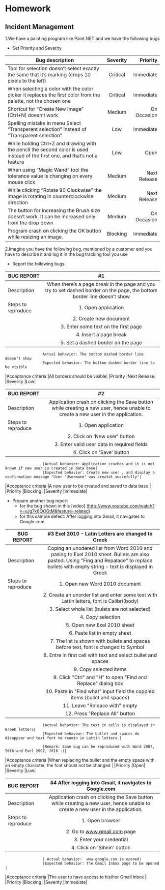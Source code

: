 # Homework
## Incident Management

1.We have a painting program like Paint.NET and we have the following bugs
*	Set Priority and Severity

| Bug description        | Severity           | Priority  |
| ------------- |:-------------:| -----:|
|Tool for selection doesn’t select exactly the same that it’s marking (crops 10 pixels to the left)      |Critical  |Immediate  |
| When selecting a color with the color picker it replaces the first color from the palette, not the chosen one     | Critical   |Immediate  |
| Shortcut for “Create New Image” (Ctrl+N) doesn’t work | Medium  |On Occasion   |
| Spelling mistake in menu Select “Transperent selection” instead of “Transparent selection”| Low  | Immediate  |
| While holding Ctrl+Z and drawing with the pencil the second color is used instead of the first one, and that’s not a feature| Low  | Open  |
| When using “Magic Wand” tool the tolerance value is changing on every mouse click| Medium  | Next Release  |
| While clicking “Rotate 90 Clockwise” the image is rotating in counterclockwise direction| Medium  |Next Release   |
| The button for increasing the Brush size doesn’t work. It can be increased only from the drop down | Medium | On Occasion |
| Program crash on clicking the OK button while resizing an image.| Blocking  |   Immediate

2.Imagine you have the following bug, mentioned by a customer and you have to describe it and log it in the bug tracking tool you use
*	Report the following bugs

|BUG REPORT |   #1   |
| ------------- |:-------------:| 
|Description  |When there’s a page break in the page and you try to set dashed border on the page, the bottom border line doesn’t show|
|Steps to reproduce  |1. Open application|
					 |2. Create new document|
					 |3. Enter some text on the first page |
					 |4. Insert a page break|
					 |5. Set a dashed border on the page|
					 
					 Actual behavior: The bottom dashed border line doesn’t show
					 Expected behavior: The bottom dashed border line to be visible 
					 
|Acceptance criteria  |All borders should be visible|
|Priority |Next Release|
|Severity  |Low|

|BUG REPORT |   #2   |
| ------------- |:-------------:| 
|Description  |Application crash on clicking the Save button while creating a new user, hence unable to create a new user in the application.|
|Steps to reproduce  |1. Open application|
					 |2. Click on 'New user' button|
					 |3. Enter valid user data in required fields|
					 |4. Click on 'Save' button|
					 
					 |Actual behavior: Application craches and it is not known if new user is created in data base|
					 |Expected behavior: Create new user , and display a confirmation message "User "Usermane" was createt succefully"|
					
					 
|Acceptance criteria  |A new user to be created and saved to data base |
|Priority |Blocking|
|Severity  |Immediate|

* Prepare another bug report
	* for the bug shown in this [video] (http://www.youtube.com/watch?v=xJg7k8QOGtM&feature=related)
	* for this sample defect: After logging into Gmail, it navigates to Google.com
	
BUG REPORT |  #3 Exel 2010 - Latin Letters are changed to Creek|
| ------------- |:-------------:| 
|Description  | Coping an unodered list from Word 2010 and pasing to Exel 2010 sheet. Bullets are also pasted. Using "Fing and Repalace" to replace bullets with empty string - text is displayed in Greek|
|Steps to reproduce  |1. Open new Word 2010  document|
					 |2. Create an unorder list and enter some text with Lattin letters, font is Calibri(body)|
					 |3. Select whole list (bulets are not selected)|
					 |4. Copy selection|
					 |5. Open new Exel 2010 sheet|
					 |6. Paste list in empty sheet|
					 |7. The list is shown with bullets and spaces before text, font is changed to Symbol|
					 |8. Entre in first cell with text and select bullet and spaces|
					 |9. Copy selected items|
					 |9. Click "Ctrl" and "H" to open "Find and Replace" dialog box|
					 |10. Paste in "Find what" input field the coppied items (bullet and spaces)
					 |11. Leave "Releace with" empty
					 |12. Press "Replace All" button
					 
					 |Actual behavior: The text in cells is displayed in Greek letters|
					 |Expected behavour: The bullet and spaces do disappear and text font to reamin in Lattin letters.|
					 
					 |Remark: Same bug can be reproduced with Word 2007, 2016 and Exel 2007, 2016 :)|
					 
|Acceptance criteria  |When replacing the bullet and the empty space with an empty character, the font should not be changed |
|Priority |Open|
|Severity  |Low|

BUG REPORT |   #4  After logging into Gmail, it navigates to Google.com |
| ------------- |:-------------:| 
|Description  |Application crash on clicking the Save button while creating a new user, hence unable to create a new user in the application.|
|Steps to reproduce  |1. Open browser|
					 |2. Go to www.gmail.com page|
					 |3. Enter your credential |
					 |4. Click on 'Sihnin' button|
				
					 | Actual behavior:  www.google.com is opened|
					 |Expected behavior: The Gmail Inbox page to be opened |
|Acceptance criteria  |The user to have access to his/her Gmail inbox |
|Priority |Blocking|
|Severity  |Immediate|	
	

